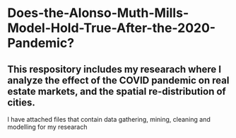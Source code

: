 # Does-the-Alonso-Muth-Mills-Model-Hold-True-After-the-2020-Pandemic?
## This respository includes my researach where I analyze the effect of the COVID pandemic on real estate markets, and the spatial re-distribution of cities.  
I have attached files that contain data gathering, mining, cleaning and modelling for my researach
